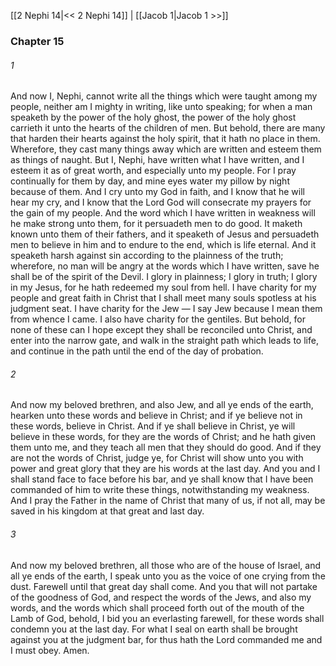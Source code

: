 [[2 Nephi 14|<< 2 Nephi 14]]  |  [[Jacob 1|Jacob 1 >>]]

### Chapter 15
###### 1
And now I, Nephi, cannot write all the things which were taught among my people, neither am I mighty in writing, like unto speaking; for when a man speaketh by the power of the holy ghost, the power of the holy ghost carrieth it unto the hearts of the children of men. But behold, there are many that harden their hearts against the holy spirit, that it hath no place in them. Wherefore, they cast many things away which are written and esteem them as things of naught. But I, Nephi, have written what I have written, and I esteem it as of great worth, and especially unto my people. For I pray continually for them by day, and mine eyes water my pillow by night because of them. And I cry unto my God in faith, and I know that he will hear my cry, and I know that the Lord God will consecrate my prayers for the gain of my people. And the word which I have written in weakness will he make strong unto them, for it persuadeth men to do good. It maketh known unto them of their fathers, and it speaketh of Jesus and persuadeth men to believe in him and to endure to the end, which is life eternal. And it speaketh harsh against sin according to the plainness of the truth; wherefore, no man will be angry at the words which I have written, save he shall be of the spirit of the Devil. I glory in plainness; I glory in truth; I glory in my Jesus, for he hath redeemed my soul from hell. I have charity for my people and great faith in Christ that I shall meet many souls spotless at his judgment seat. I have charity for the Jew — I say Jew because I mean them from whence I came. I also have charity for the gentiles. But behold, for none of these can I hope except they shall be reconciled unto Christ, and enter into the narrow gate, and walk in the straight path which leads to life, and continue in the path until the end of the day of probation.

###### 2
And now my beloved brethren, and also Jew, and all ye ends of the earth, hearken unto these words and believe in Christ; and if ye believe not in these words, believe in Christ. And if ye shall believe in Christ, ye will believe in these words, for they are the words of Christ; and he hath given them unto me, and they teach all men that they should do good. And if they are not the words of Christ, judge ye, for Christ will show unto you with power and great glory that they are his words at the last day. And you and I shall stand face to face before his bar, and ye shall know that I have been commanded of him to write these things, notwithstanding my weakness. And I pray the Father in the name of Christ that many of us, if not all, may be saved in his kingdom at that great and last day.

###### 3
And now my beloved brethren, all those who are of the house of Israel, and all ye ends of the earth, I speak unto you as the voice of one crying from the dust. Farewell until that great day shall come. And you that will not partake of the goodness of God, and respect the words of the Jews, and also my words, and the words which shall proceed forth out of the mouth of the Lamb of God, behold, I bid you an everlasting farewell, for these words shall condemn you at the last day. For what I seal on earth shall be brought against you at the judgment bar, for thus hath the Lord commanded me and I must obey. Amen.